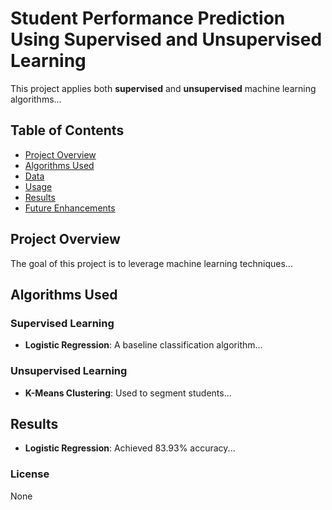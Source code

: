 # Student Performance Prediction Using Supervised and Unsupervised Learning

This project applies both **supervised** and **unsupervised** machine learning algorithms...

## Table of Contents
- [Project Overview](#project-overview)
- [Algorithms Used](#algorithms-used)
- [Data](#data)
- [Usage](#usage)
- [Results](#results)
- [Future Enhancements](#future-enhancements)

## Project Overview
The goal of this project is to leverage machine learning techniques...

## Algorithms Used
### Supervised Learning
- **Logistic Regression**: A baseline classification algorithm...

### Unsupervised Learning
- **K-Means Clustering**: Used to segment students...

## Results
- **Logistic Regression**: Achieved 83.93% accuracy...

### License
None
